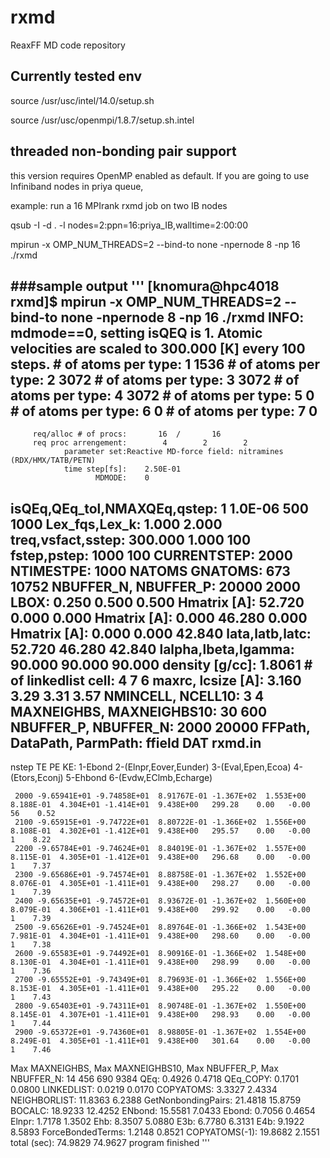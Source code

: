 # rxmd
ReaxFF MD code repository 

## Currently tested env
source /usr/usc/intel/14.0/setup.sh

source /usr/usc/openmpi/1.8.7/setup.sh.intel


## threaded non-bonding pair support 
this version requires OpenMP enabled as default. If you are going to use Infiniband nodes in priya queue,

example: run a 16 MPIrank rxmd job on two IB nodes

qsub -I -d . -l nodes=2:ppn=16:priya_IB,walltime=2:00:00

mpirun -x OMP_NUM_THREADS=2 --bind-to none -npernode 8 -np 16 ./rxmd

###sample output
'''
[knomura@hpc4018 rxmd]$ mpirun -x OMP_NUM_THREADS=2 --bind-to none -npernode 8 -np 16 ./rxmd
INFO: mdmode==0, setting isQEQ is 1. Atomic velocities are scaled to      300.000 [K] every    100 steps.
         # of atoms per type:   1           1536
         # of atoms per type:   2           3072
         # of atoms per type:   3           3072
         # of atoms per type:   4           3072
         # of atoms per type:   5              0
         # of atoms per type:   6              0
         # of atoms per type:   7              0
----------------------------------------------------------------
         req/alloc # of procs:       16  /       16
         req proc arrengement:        4        2        2
                parameter set:Reactive MD-force field: nitramines (RDX/HMX/TATB/PETN)               
                time step[fs]:    2.50E-01
                       MDMODE:    0
  isQEq,QEq_tol,NMAXQEq,qstep:     1   1.0E-06   500  1000
                Lex_fqs,Lex_k:   1.000   2.000
            treq,vsfact,sstep:     300.000   1.000      100
                  fstep,pstep:  1000   100
                  CURRENTSTEP:       2000
                    NTIMESTPE:         1000
               NATOMS GNATOMS:                     673                   10752
         NBUFFER_N, NBUFFER_P:     20000      2000
                         LBOX:       0.250       0.500       0.500
                  Hmatrix [A]:         52.720          0.000          0.000
                  Hmatrix [A]:          0.000         46.280          0.000
                  Hmatrix [A]:          0.000          0.000         42.840
               lata,latb,latc:      52.720      46.280      42.840
          lalpha,lbeta,lgamma:      90.000      90.000      90.000
               density [g/cc]:    1.8061
         # of linkedlist cell:     4     7     6
            maxrc, lcsize [A]:     3.160        3.29      3.31      3.57
            NMINCELL, NCELL10:     3     4
     MAXNEIGHBS, MAXNEIGHBS10:    30   600
         NBUFFER_P, NBUFFER_N:     2000    20000
  FFPath, DataPath, ParmPath: ffield DAT rxmd.in
----------------------------------------------------------------
nstep  TE  PE  KE: 1-Ebond 2-(Elnpr,Eover,Eunder) 3-(Eval,Epen,Ecoa) 4-(Etors,Econj) 5-Ehbond 6-(Evdw,EClmb,Echarge)
 
     2000 -9.65941E+01 -9.74858E+01  8.91767E-01 -1.367E+02  1.553E+00  8.188E-01  4.304E+01 -1.414E+01  9.438E+00   299.28    0.00   -0.00  56    0.52
     2100 -9.65915E+01 -9.74722E+01  8.80722E-01 -1.366E+02  1.556E+00  8.108E-01  4.302E+01 -1.412E+01  9.438E+00   295.57    0.00   -0.00   1    8.22
     2200 -9.65784E+01 -9.74624E+01  8.84019E-01 -1.367E+02  1.557E+00  8.115E-01  4.305E+01 -1.412E+01  9.438E+00   296.68    0.00   -0.00   1    7.37
     2300 -9.65686E+01 -9.74574E+01  8.88758E-01 -1.367E+02  1.552E+00  8.076E-01  4.305E+01 -1.411E+01  9.438E+00   298.27    0.00   -0.00   1    7.39
     2400 -9.65635E+01 -9.74572E+01  8.93672E-01 -1.367E+02  1.560E+00  8.079E-01  4.306E+01 -1.411E+01  9.438E+00   299.92    0.00   -0.00   1    7.39
     2500 -9.65626E+01 -9.74524E+01  8.89764E-01 -1.366E+02  1.543E+00  7.981E-01  4.304E+01 -1.411E+01  9.438E+00   298.60    0.00   -0.00   1    7.38
     2600 -9.65583E+01 -9.74492E+01  8.90916E-01 -1.366E+02  1.548E+00  8.130E-01  4.304E+01 -1.411E+01  9.438E+00   298.99    0.00   -0.00   1    7.36
     2700 -9.65552E+01 -9.74349E+01  8.79693E-01 -1.366E+02  1.556E+00  8.153E-01  4.305E+01 -1.411E+01  9.438E+00   295.22    0.00   -0.00   1    7.43
     2800 -9.65403E+01 -9.74311E+01  8.90748E-01 -1.367E+02  1.550E+00  8.145E-01  4.307E+01 -1.411E+01  9.438E+00   298.93    0.00   -0.00   1    7.44
     2900 -9.65372E+01 -9.74360E+01  8.98805E-01 -1.367E+02  1.554E+00  8.249E-01  4.305E+01 -1.411E+01  9.438E+00   301.64    0.00   -0.00   1    7.46
Max MAXNEIGHBS, Max MAXNEIGHBS10, Max NBUFFER_P, Max NBUFFER_N:           14         456         690        9384
               QEq:       0.4926         0.4718
          QEq_COPY:       0.1701         0.0800
        LINKEDLIST:       0.0219         0.0170
         COPYATOMS:       3.3327         2.4334
      NEIGHBORLIST:      11.8363         6.2388
GetNonbondingPairs:      21.4818        15.8759
            BOCALC:      18.9233        12.4252
            ENbond:      15.5581         7.0433
             Ebond:       0.7056         0.4654
             Elnpr:       1.7178         1.3502
               Ehb:       8.3507         5.0880
               E3b:       6.7780         6.3131
               E4b:       9.1922         8.5893
  ForceBondedTerms:       1.2148         0.8521
     COPYATOMS(-1):      19.8682         2.1551
       total (sec):      74.9829        74.9627
    program finished
'''
